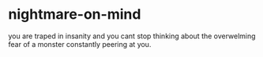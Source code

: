 # nightmare-on-mind
you are traped in insanity and you cant stop thinking about the overwelming fear of a monster constantly peering at you.

